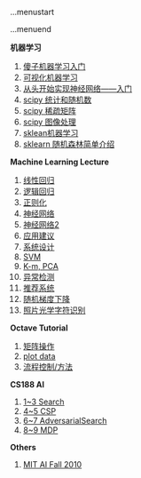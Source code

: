 ...menustart


...menuend




**机器学习**

 1. [傻子机器学习入门](https://github.com/mebusy/notes/blob/master/dev_notes/ML-%E5%82%BB%E5%AD%90%E6%9C%BA%E5%99%A8%E5%AD%A6%E4%B9%A0%E5%85%A5%E9%97%A8.md) 
 2. [可视化机器学习](https://github.com/mebusy/notes/blob/master/dev_notes/ML-%E5%8F%AF%E8%A7%86%E5%8C%96%E6%9C%BA%E5%99%A8%E5%AD%A6%E4%B9%A0.md)
 3. [从头开始实现神经网络——入门](https://github.com/mebusy/notes/blob/master/dev_notes/ML-%E4%BB%8E%E5%A4%B4%E5%BC%80%E5%A7%8B%E5%AE%9E%E7%8E%B0%E7%A5%9E%E7%BB%8F%E7%BD%91%E7%BB%9C%E2%80%94%E2%80%94%E5%85%A5%E9%97%A8.md)
 4. [scipy 统计和随机数](https://github.com/mebusy/notes/blob/master/dev_notes/ML-1.5.6%20scipy%20%E7%BB%9F%E8%AE%A1%E5%92%8C%E9%9A%8F%E6%9C%BA%E6%95%B0.md) 
 5. [scipy 稀疏矩阵](https://github.com/mebusy/notes/blob/master/dev_notes/ML-2.5%20Sparse%20Matrices%20in%20SciPy.md) 
 6. [scipy 图像处理](https://github.com/mebusy/notes/blob/master/dev_notes/ML-2.6%20Scipy%20%E5%A4%84%E7%90%86%E5%9B%BE%E5%83%8F%E6%95%B0%E6%8D%AE.md)  
 7. [sklean机器学习](https://github.com/mebusy/notes/blob/master/dev_notes/ML-3.5%20sklean%E6%9C%BA%E5%99%A8%E5%AD%A6%E4%B9%A0.md)  
 8. [sklearn 随机森林简单介绍](https://github.com/mebusy/notes/blob/master/dev_notes/ML_sklearn%20%E9%9A%8F%E6%9C%BA%E6%A3%AE%E6%9E%97%E7%AE%80%E5%8D%95%E4%BB%8B%E7%BB%8D.md)


**Machine Learning Lecture**


 1. [线性回归](https://github.com/mebusy/notes/blob/master/dev_notes/ML_%E6%9C%BA%E5%99%A8%E5%AD%A6%E4%B9%A0_%E5%9B%9E%E5%BD%92.md) 
 2. [逻辑回归](https://github.com/mebusy/notes/blob/master/dev_notes/ML_%E6%9C%BA%E5%99%A8%E5%AD%A6%E4%B9%A0_%E9%80%BB%E8%BE%91%E5%9B%9E%E5%BD%92.md) 
 3. [正则化](https://github.com/mebusy/notes/blob/master/dev_notes/ML_%E6%9C%BA%E5%99%A8%E5%AD%A6%E4%B9%A0_%E6%AD%A3%E5%88%99%E5%8C%96.md)    
 4. [神经网络](https://github.com/mebusy/notes/blob/master/dev_notes/ML_机器学习_神经网络.md)  
 5. [神经网络2](https://github.com/mebusy/notes/blob/master/dev_notes/ML_机器学习_神经网络2.md) 
 6. [应用建议](https://github.com/mebusy/notes/blob/master/dev_notes/ML_%E6%9C%BA%E5%99%A8%E5%AD%A6%E4%B9%A0_Advice.md) 
 7. [系统设计](https://github.com/mebusy/notes/blob/master/dev_notes/ML_%E6%9C%BA%E5%99%A8%E5%AD%A6%E4%B9%A0_SystemDesign.md) 
 8. [SVM](https://github.com/mebusy/notes/blob/master/dev_notes/ML_%E6%9C%BA%E5%99%A8%E5%AD%A6%E4%B9%A0_SVM.md)
 9. [K-m, PCA](https://github.com/mebusy/notes/blob/master/dev_notes/ML_%E6%9C%BA%E5%99%A8%E5%AD%A6%E4%B9%A0_%E9%9D%9E%E7%9B%91%E7%9D%A3%E5%AD%A6%E4%B9%A0.md) 
 10. [异常检测](https://github.com/mebusy/notes/blob/master/dev_notes/ML_%E6%9C%BA%E5%99%A8%E5%AD%A6%E4%B9%A0_%E5%BC%82%E5%B8%B8%E6%A3%80%E6%B5%8B.md) 
 11. [推荐系统](https://github.com/mebusy/notes/blob/master/dev_notes/ML_Recommender_Systems.md) 
 12. [随机梯度下降](https://github.com/mebusy/notes/blob/master/dev_notes/ML_机器学习_随机梯度下降.md)
 13. [照片光学字符识别](https://github.com/mebusy/notes/blob/master/dev_notes/ML_机器学习_PhotoOCR.md) 



**Octave Tutorial**


 1. [矩阵操作](https://github.com/mebusy/notes/blob/master/dev_notes/ML_%E6%9C%BA%E5%99%A8%E5%AD%A6%E4%B9%A0_Octave_%E5%B8%B8%E7%94%A8%E5%91%BD%E4%BB%A4_%E7%9F%A9%E9%98%B5%E6%93%8D%E4%BD%9C.md)
 2. [plot data](https://github.com/mebusy/notes/blob/master/dev_notes/ML_%E6%9C%BA%E5%99%A8%E5%AD%A6%E4%B9%A0_Octave_plotting_data.md)   
 3. [流程控制/方法](https://github.com/mebusy/notes/blob/master/dev_notes/ML_%E6%9C%BA%E5%99%A8%E5%AD%A6%E4%B9%A0_Octave_%E6%B5%81%E7%A8%8B%E6%8E%A7%E5%88%B6_%E6%96%B9%E6%B3%95.md)     


**CS188 AI**

 1. [1~3 Search](https://github.com/mebusy/notes/blob/master/dev_notes/AI_CS188.md)
 2. [4~5 CSP](https://github.com/mebusy/notes/blob/master/dev_notes/AI_CS188_CPS.md)
 3. [6~7 AdversarialSearch](https://github.com/mebusy/notes/blob/master/dev_notes/AI_CS188_AdversarialSearch.md)
 3. [8~9 MDP](https://github.com/mebusy/notes/blob/master/dev_notes/AI_CS188_MDP.md)

**Others**

 1. [MIT AI Fall 2010](https://github.com/mebusy/notes/blob/master/dev_notes/MIT_AI_Fall_2010.md) 








